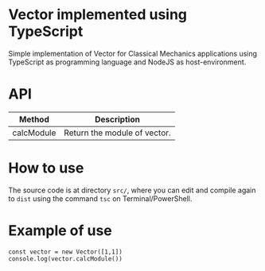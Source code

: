 # Vector implemented using TypeScript

Simple implementation of Vector for Classical Mechanics applications using TypeScript as programming language and NodeJS as host-environment.

# API

|Method|Description|
|-|-|
|calcModule|Return the module of vector.|

# How to use

The source code is at directory ```src/```, where you can edit and compile again to ```dist``` using the command ```tsc``` on Terminal/PowerShell.

# Example of use

```
const vector = new Vector([1,1])
console.log(vector.calcModule())
```